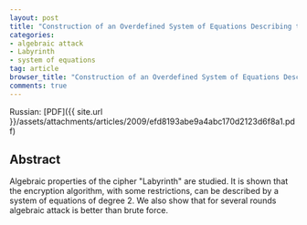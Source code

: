 ```yaml
---
layout: post
title: "Construction of an Overdefined System of Equations Describing the Cipher \"Labyrinth\""
categories:
- algebraic attack
- Labyrinth
- system of equations
tag: article
browser_title: "Construction of an Overdefined System of Equations Describing the Cipher \"Labyrinth\""
comments: true
---
```


Russian: [PDF]({{ site.url }}/assets/attachments/articles/2009/efd8193abe9a4abc170d2123d6f8a1.pdf)

<!--more-->

## Abstract

Algebraic properties of the cipher "Labyrinth" are studied. It is shown that the encryption algorithm, with some restrictions, can be described by a system of equations of degree 2. We also show that for several rounds algebraic attack is better than brute force.